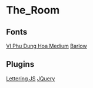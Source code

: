 # The_Room

## Fonts
[VI Phu Dung Hoa Medium](http://fontsgeek.com/fonts/VI-Phu-Dung-Hoa-Medium)
[Barlow](https://fonts.google.com/specimen/Barlow)

## Plugins
[Lettering JS](http://letteringjs.com/)
[JQuery](https://jquery.com/)